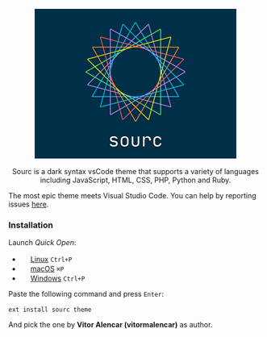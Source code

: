 <p align="center"><img width="400px" src="https://github.com/vitormalencar/sourc/blob/master/images/banner.png?raw=true"></p>
<p align="center">
Sourc is a dark syntax vsCode theme that supports a variety of languages including JavaScript, HTML, CSS, PHP, Python and Ruby.


The most epic theme meets Visual Studio Code. You can help by reporting issues [here]().

<!-- ## Getting started -->


### Installation

Launch *Quick Open*:
  - <img src="https://www.kernel.org/theme/images/logos/favicon.png" width=16 height=16/> <a href="https://code.visualstudio.com/shortcuts/keyboard-shortcuts-linux.pdf">Linux</a> `Ctrl+P`
  - <img src="https://developer.apple.com/favicon.ico" width=16 height=16/> <a href="https://code.visualstudio.com/shortcuts/keyboard-shortcuts-macos.pdf">macOS</a> `⌘P`
  - <img src="https://www.microsoft.com/favicon.ico" width=16 height=16/> <a href="https://code.visualstudio.com/shortcuts/keyboard-shortcuts-windows.pdf">Windows</a> `Ctrl+P`

Paste the following command and press `Enter`:

```shell
ext install sourc theme
```

And pick the one by **Vitor Alencar (vitormalencar)**  as author.